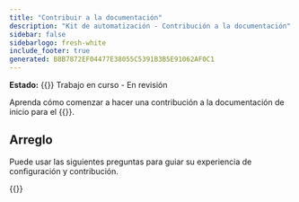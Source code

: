 ```yaml
---
title: "Contribuir a la documentación"
description: "Kit de automatización - Contribución a la documentación"
sidebar: false
sidebarlogo: fresh-white
include_footer: true
generated: B8B7872EF04477E38055C5391B3B5E91062AF0C1
---
```


**Estado:** {{<externalImage src="https://github.githubassets.com/images/icons/emoji/unicode/1f6a7.png" size="16x16" text="Construction Icon">}} Trabajo en curso - En revisión

Aprenda cómo comenzar a hacer una contribución a la documentación de inicio para el {{<product-name>}}.

## Arreglo

Puede usar las siguientes preguntas para guiar su experiencia de configuración y contribución.

{{<questions name="/content/es/contribution/documentation.json" completed="Gracias por completar las preguntas de configuración" showNavigationButtons="false" locale="es">}}

